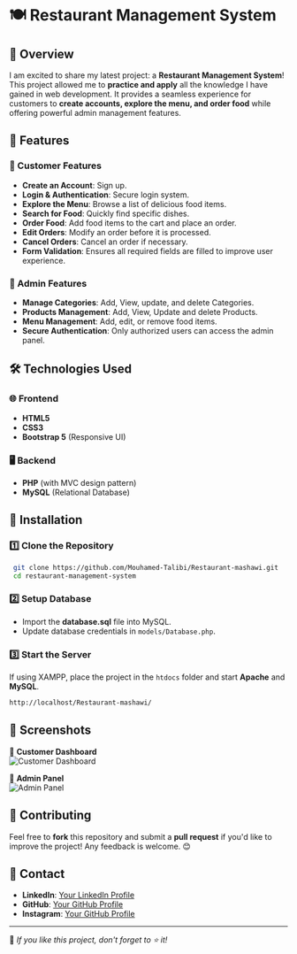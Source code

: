 # 🍽️ Restaurant Management System

## 🚀 Overview
I am excited to share my latest project: a **Restaurant Management System**! This project allowed me to **practice and apply** all the knowledge I have gained in web development. It provides a seamless experience for customers to **create accounts, explore the menu, and order food** while offering powerful admin management features.

## 🎯 Features
### 👤 Customer Features
- **Create an Account**: Sign up.
- **Login & Authentication**: Secure login system.
- **Explore the Menu**: Browse a list of delicious food items.
- **Search for Food**: Quickly find specific dishes.
- **Order Food**: Add food items to the cart and place an order.
- **Edit Orders**: Modify an order before it is processed.
- **Cancel Orders**: Cancel an order if necessary.
- **Form Validation**: Ensures all required fields are filled to improve user experience.

### 🔑 Admin Features
- **Manage Categories**: Add, View, update, and delete Categories.
- **Products Management**: Add, View, Update and delete Products.
- **Menu Management**: Add, edit, or remove food items.
- **Secure Authentication**: Only authorized users can access the admin panel.

## 🛠️ Technologies Used
### 🌐 Frontend
- **HTML5**
- **CSS3**
- **Bootstrap 5** (Responsive UI)

### 🖥️ Backend
- **PHP** (with MVC design pattern)
- **MySQL** (Relational Database)

## 📂 Installation
### 1️⃣ Clone the Repository
```sh
 git clone https://github.com/Mouhamed-Talibi/Restaurant-mashawi.git
 cd restaurant-management-system
```
### 2️⃣ Setup Database
- Import the **database.sql** file into MySQL.
- Update database credentials in `models/Database.php`.

### 3️⃣ Start the Server
If using XAMPP, place the project in the `htdocs` folder and start **Apache** and **MySQL**.
```sh
http://localhost/Restaurant-mashawi/
```

## 📸 Screenshots
🔹 **Customer Dashboard**  
![Customer Dashboard](views/images/customer_dashboard.png)

🔹 **Admin Panel**  
![Admin Panel](views/images/admin_panel.png)

## 🤝 Contributing
Feel free to **fork** this repository and submit a **pull request** if you'd like to improve the project! Any feedback is welcome. 😊

## 📧 Contact
- **LinkedIn**: [Your LinkedIn Profile]([https://linkedin.com/in/yourprofile](https://www.linkedin.com/in/mohamed-talibi-639902333/))
- **GitHub**: [Your GitHub Profile](https://github.com/Mouhamed-Talibi)
- **Instagram**: [Your GitHub Profile](https://www.instagram.com/easy.code_/)

---
📌 *If you like this project, don't forget to ⭐ it!*
